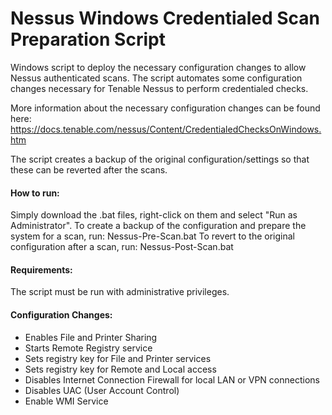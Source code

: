 # Nessus Windows Credentialed Scan Preparation Script

Windows script to deploy the necessary configuration changes to allow Nessus authenticated scans.
The script automates some configuration changes necessary for Tenable Nessus to perform credentialed checks.

More information about the necessary configuration changes can be found here: https://docs.tenable.com/nessus/Content/CredentialedChecksOnWindows.htm

The script creates a backup of the original configuration/settings so that these can be reverted after the scans.

#### How to run:
Simply download the .bat files, right-click on them and select "Run as Administrator".
To create a backup of the configuration and prepare the system for a scan, run: Nessus-Pre-Scan.bat
To revert to the original configuration after a scan, run: Nessus-Post-Scan.bat

#### Requirements: 
The script must be run with administrative privileges.

#### Configuration Changes:
- Enables File and Printer Sharing
- Starts Remote Registry service
- Sets registry key for File and Printer services 
- Sets registry key for Remote and Local access
- Disables Internet Connection Firewall for local LAN or VPN connections
- Disables UAC (User Account Control)
- Enable WMI Service

